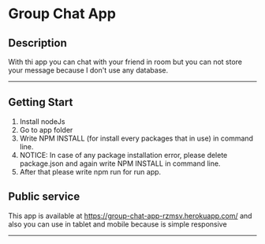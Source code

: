 # Group Chat App
## Description
With thi app you can chat with your friend in room but you can not store your message because I don't use any database.
***
## Getting Start

1. Install nodeJs
2. Go to app folder
3. Write NPM INSTALL (for install every packages that in use) in command line.
4. NOTICE: In case of any package installation error, please delete package.json and again write NPM INSTALL in command line.
5. After that please write npm run for run app.
## Public service
This app is available at https://group-chat-app-rzmsv.herokuapp.com/ and also you can use in tablet and mobile because is simple responsive
***
